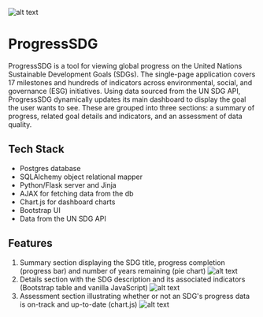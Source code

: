 ![alt text](https://github.com/Taiyo-SK/progressSDG/blob/main/static/screenshots/overview.png "page overview")
# ProgressSDG
ProgressSDG is a tool for viewing global progress on the United Nations Sustainable Development Goals (SDGs). The single-page application covers 17 milestones and hundreds of indicators across environmental, social, and governance (ESG) initiatives. Using data sourced from the UN SDG API, ProgressSDG dynamically updates its main dashboard to display the goal the user wants to see. These are grouped into three sections: a summary of progress, related goal details and indicators, and  an assessment of data quality.

## Tech Stack
- Postgres database
- SQLAlchemy object relational mapper
- Python/Flask server and Jinja
- AJAX for fetching data from the db
- Chart.js for dashboard charts 
- Bootstrap UI
- Data from the UN SDG API

## Features
1. Summary section displaying the SDG title, progress completion (progress bar) and number of years remaining (pie chart)
![alt text](https://github.com/Taiyo-SK/progressSDG/blob/main/static/screenshots/summary.png "summary section")
2. Details section with the SDG description and its associated indicators (Bootstrap table and vanilla JavaScript)
![alt text](https://github.com/Taiyo-SK/progressSDG/blob/main/static/screenshots/details.png "details section")
3. Assessment section illustrating whether or not an SDG's progress data is on-track and up-to-date (chart.js)
![alt text](https://github.com/Taiyo-SK/progressSDG/blob/main/static/screenshots/assessment.png "assessment section")
